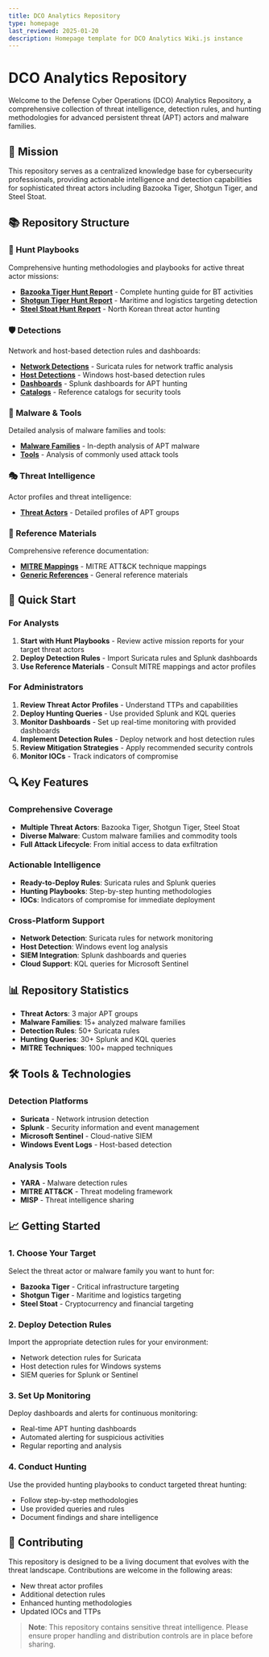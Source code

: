 ```yaml
---
title: DCO Analytics Repository
type: homepage
last_reviewed: 2025-01-20
description: Homepage template for DCO Analytics Wiki.js instance
---
```


# DCO Analytics Repository

Welcome to the Defense Cyber Operations (DCO) Analytics Repository, a comprehensive collection of threat intelligence, detection rules, and hunting methodologies for advanced persistent threat (APT) actors and malware families.

## 🎯 Mission

This repository serves as a centralized knowledge base for cybersecurity professionals, providing actionable intelligence and detection capabilities for sophisticated threat actors including Bazooka Tiger, Shotgun Tiger, and Steel Stoat.

## 📚 Repository Structure

### 🏹 Hunt Playbooks
Comprehensive hunting methodologies and playbooks for active threat actor missions:
- **[Bazooka Tiger Hunt Report](../Hunt_Playbooks/Active-Mission/Bazooka_Tiger/Hunt_Report.md)** - Complete hunting guide for BT activities
- **[Shotgun Tiger Hunt Report](../Hunt_Playbooks/Active-Mission/Shotgun_Tiger/Hunt_Report.md)** - Maritime and logistics targeting detection
- **[Steel Stoat Hunt Report](../Hunt_Playbooks/Active-Mission/Steel_Stoat/Hunt_Report.md)** - North Korean threat actor hunting

### 🛡️ Detections
Network and host-based detection rules and dashboards:
- **[Network Detections](../Detections/Network/)** - Suricata rules for network traffic analysis
- **[Host Detections](../Detections/Host/)** - Windows host-based detection rules
- **[Dashboards](../Detections/Dashboards/)** - Splunk dashboards for APT hunting
- **[Catalogs](../Detections/Catalogs/)** - Reference catalogs for security tools

### 🦠 Malware & Tools
Detailed analysis of malware families and tools:
- **[Malware Families](../Malware_Tools/Malware/)** - In-depth analysis of APT malware
- **[Tools](../Malware_Tools/Tools/)** - Analysis of commonly used attack tools

### 🎭 Threat Intelligence
Actor profiles and threat intelligence:
- **[Threat Actors](../Threat_Intelligence/Actors/)** - Detailed profiles of APT groups

### 📖 Reference Materials
Comprehensive reference documentation:
- **[MITRE Mappings](../Reference/MITRE_Mappings/)** - MITRE ATT&CK technique mappings
- **[Generic References](../Reference/)** - General reference materials

## 🚀 Quick Start

### For Analysts
1. **Start with Hunt Playbooks** - Review active mission reports for your target threat actors
2. **Deploy Detection Rules** - Import Suricata rules and Splunk dashboards
3. **Use Reference Materials** - Consult MITRE mappings and actor profiles

### For Administrators
1. **Review Threat Actor Profiles** - Understand TTPs and capabilities
2. **Deploy Hunting Queries** - Use provided Splunk and KQL queries
3. **Monitor Dashboards** - Set up real-time monitoring with provided dashboards
4. **Implement Detection Rules** - Deploy network and host detection rules
5. **Review Mitigation Strategies** - Apply recommended security controls
6. **Monitor IOCs** - Track indicators of compromise

## 🔍 Key Features

### Comprehensive Coverage
- **Multiple Threat Actors**: Bazooka Tiger, Shotgun Tiger, Steel Stoat
- **Diverse Malware**: Custom malware families and commodity tools
- **Full Attack Lifecycle**: From initial access to data exfiltration

### Actionable Intelligence
- **Ready-to-Deploy Rules**: Suricata rules and Splunk queries
- **Hunting Playbooks**: Step-by-step hunting methodologies
- **IOCs**: Indicators of compromise for immediate deployment

### Cross-Platform Support
- **Network Detection**: Suricata rules for network monitoring
- **Host Detection**: Windows event log analysis
- **SIEM Integration**: Splunk dashboards and queries
- **Cloud Support**: KQL queries for Microsoft Sentinel

## 📊 Repository Statistics

- **Threat Actors**: 3 major APT groups
- **Malware Families**: 15+ analyzed malware families
- **Detection Rules**: 50+ Suricata rules
- **Hunting Queries**: 30+ Splunk and KQL queries
- **MITRE Techniques**: 100+ mapped techniques

## 🛠️ Tools & Technologies

### Detection Platforms
- **Suricata** - Network intrusion detection
- **Splunk** - Security information and event management
- **Microsoft Sentinel** - Cloud-native SIEM
- **Windows Event Logs** - Host-based detection

### Analysis Tools
- **YARA** - Malware detection rules
- **MITRE ATT&CK** - Threat modeling framework
- **MISP** - Threat intelligence sharing

## 📈 Getting Started

### 1. Choose Your Target
Select the threat actor or malware family you want to hunt for:
- **Bazooka Tiger** - Critical infrastructure targeting
- **Shotgun Tiger** - Maritime and logistics targeting
- **Steel Stoat** - Cryptocurrency and financial targeting

### 2. Deploy Detection Rules
Import the appropriate detection rules for your environment:
- Network detection rules for Suricata
- Host detection rules for Windows systems
- SIEM queries for Splunk or Sentinel

### 3. Set Up Monitoring
Deploy dashboards and alerts for continuous monitoring:
- Real-time APT hunting dashboards
- Automated alerting for suspicious activities
- Regular reporting and analysis

### 4. Conduct Hunting
Use the provided hunting playbooks to conduct targeted threat hunting:
- Follow step-by-step methodologies
- Use provided queries and rules
- Document findings and share intelligence

## 🤝 Contributing

This repository is designed to be a living document that evolves with the threat landscape. Contributions are welcome in the following areas:
- New threat actor profiles
- Additional detection rules
- Enhanced hunting methodologies
- Updated IOCs and TTPs

> **Note**: This repository contains sensitive threat intelligence. Please ensure proper handling and distribution controls are in place before sharing.
